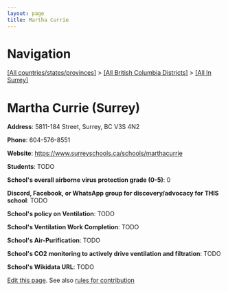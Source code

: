 ```yaml
---
layout: page
title: Martha Currie
---
```

# Navigation

[[All countries/states/provinces]](../../..) > [[All British Columbia Districts]](../..) > [[All In Surrey]](..)

# Martha Currie (Surrey)

**Address**: 5811-184 Street, Surrey, BC V3S 4N2

**Phone**: 604-576-8551

**Website**: <https://www.surreyschools.ca/schools/marthacurrie>

**Students**: TODO

**School's overall airborne virus protection grade (0-5)**: 0

**Discord, Facebook, or WhatsApp group for discovery/advocacy for THIS school**: TODO

**School's policy on Ventilation**: TODO

**School's Ventilation Work Completion**: TODO

**School's Air-Purification**: TODO

**School's CO2 monitoring to actively drive ventilation and filtration**: TODO

**School's Wikidata URL**: TODO


[Edit this page](https://github.com/ventilate-schools/BC/edit/main/./Surrey/Martha_Currie.md). See also [rules for contribution](../../../contribution-rules/)